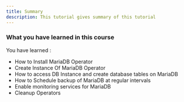 ```yaml
---
title: Summary
description: This tutorial gives summary of this tutorial
---
```


### What you have learned in this course

You have learned :

- How to Install MariaDB Operator
- Create Instance Of MariaDB Operator
- How to access DB Instance and create database tables on MariaDB
- How to Schedule backup of MariaDB at regular intervals
- Enable monitoring services for MariaDB
- Cleanup Operators

